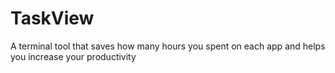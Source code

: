 # TaskView
A terminal tool that saves how many hours you spent on each app and helps you increase your productivity
